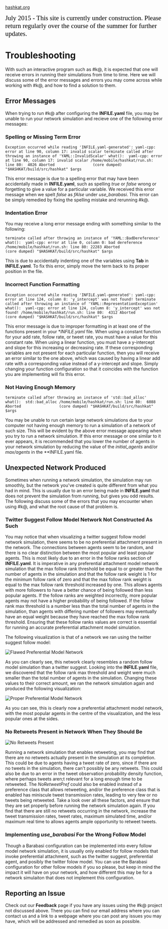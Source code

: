 [hashkat.org](http://hashkat.org)

<span style="color:black; font-family:Georgia; font-size:1.5em;">July 2015 - This site is currently under construction. Please return regularly over the course of the summer for further updates. </span>

# Troubleshooting

With such an interactive program such as #k@, it is expected that one will receive errors in running their simulations from time to time. Here we will discuss some of the error messages and errors you may come across while working with #k@, and how to find a solution to them.

## Error Messages

When trying to run #k@ after configuring the **INFILE.yaml** file, you may be unable to run your network simulation and recieve one of the following error messages:

### Spelling or Missing Term Error

`
Exception occurred while reading 'INFILE.yaml-generated': yaml-cpp: error at line 90, column 17: invalid scalar
terminate called after throwing an instance of 'YAML::InvalidScalar'
  what():  yaml-cpp: error at line 90, column 17: invalid scalar
/home/mobile/hashkat/run.sh: line 80:  4026 Aborted                 (core dumped) "$HASHKAT/build/src/hashkat" $args
`

This error message is due to a spelling error that may have been accidentally made in **INFILE.yaml**, such as spelling *true* or *false* wrong or forgetting to give a value for a particular variable. We received this error message when we spelt *false* as *fAlse* under *use_barabasi*. This error can be simply remedied by fixing the spelling mistake and rerunning #k@.

### Indentation Error

You may receive a long error message ending with something similar to the following:

`
terminate called after throwing an instance of 'YAML::BadDereference'
  what():  yaml-cpp: error at line 0, column 0: bad dereference
/home/mobile/hashkat/run.sh: line 80: 22283 Aborted                 (core dumped) "$HASHKAT/build/src/hashkat" $args
`

This is due to accidentally indenting one of the variables using **Tab** in **INFILE.yaml**. To fix this error, simply move the term back to its proper position in the file.

### Incorrect Function Formatting

`
Exception occurred while reading 'INFILE.yaml-generated': yaml-cpp: error at line 124, column 8: 'y_intercept' was not found!
terminate called after throwing an instance of 'YAML::RepresentationException'
  what():  yaml-cpp: error at line 124, column 8: 'y_intercept' was not found!
/home/mobile/hashkat/run.sh: line 80:  4312 Aborted                 (core dumped) "$HASHKAT/build/src/hashkat" $args
`

This error message is due to improper formatting in at least one of the functions present in your **INFILE.yaml* file. When using a constant function for your add rate, follow rate, or tweet rate, you must have a value for this constant rate. When using a linear function, you must have a y-intercept and slope for this increasing or decreasing rate. If these corresponding variables are not present for each particular function, then you will receive an error similar to the one above, which was caused by having a linear add rate with a corresponding value instead of a y-intercept and slope. Simply changing your function configuration so that it coincides with the function you are implementing will fix this error.


### Not Having Enough Memory

`
terminate called after throwing an instance of 'std::bad_alloc'
  what():  std::bad_alloc
/home/mobile/hashkat/run.sh: line 80:  6088 Aborted                 (core dumped) "$HASHKAT/build/src/hashkat" $args
`

You may be unable to run certain large network simulations due to your computer not having enough memory to run a simulation of a network of such size. This will be evident by the above error message appearing when you try to run a network simulation. If this error message or one similar to it ever appears, it is recommended that you lower the number of agents in your network simulation by reducing the value of the *initial_agents* and/or *max/agents* in the **INFILE.yaml file.

## Unexpected Network Produced

Sometimes when running a network simulation, the simulation may run smoothly, but the network you've created is quite different from what you had in mind. This is usually due to an error being made in **INFILE.yaml** that does not prevent the simulation from running, but gives you odd results. The following discuss some of the errors that you may encounter when using #k@, and what the root cause of that problem is.

### Twitter Suggest Follow Model Network Not Constructed As Such

You may notice that when visualizing a twitter suggest follow model network simulation, there seems to be no preferential attachment present in the network. The connections between agents seem to be random, and there is no clear distinction between the most popular and least popular agents. This is most likely due to an error in the follow ranks section of **INFILE.yaml**. It is imperative in any preferential attachment model network simulation that the max follow rank threshold be equal to or greater than the number of agents in the simulation and that the follow rank weight is 1 for the minimum follow rank of zero and that the max follow rank weight is equal to the max follow rank threshold increased by one. This allows agents with more followers to have a better chance of being followed than less popular agents. If the follow ranks are weighted incorrectly, more popular agents may not have a higher probability of being followed. If the follow rank max threshold is a number less than the total number of agents in the simulation, than agents with differing number of followers may eventually have an equal weight because they have reached the max follow rank threshold. Ensuring that these follow ranks values are correct is essential for running an accurate preferential attachment model simulation.

The following visualization is that of a network we ran using the twitter suggest follow model:

![Flawed Preferential Model Network](/img/troubleshooting/incorrect_twitter_suggest.png "Flawed Preferential Model Network")

As you can clearly see, this network clearly resembles a random follow model simulation than a twitter suggest. Looking into the **INFILE.yaml** file, we discovered that the follow rank max threshold and weight were much smaller than the total number of agents in the simulation. Changing these values to their correct amount, we ran the network simulation again and produced the following visualization:

![Proper Preferential Model Network](/img/troubleshooting/correct_twitter_suggest.png "Proper Preferential Model Network")

As you can see, this is clearly now a preferential attachment model network, with the most popular agents in the centre of the visualization, and the less popular ones at the sides. 

### No Retweets Present in Network When They Should Be

![No Retweets Present](/img/troubleshooting/no_retweets_present.png "No Retweets Present")

Running a network simulation that enables retweeting, you may find that there are no retweets actually present in the simulation at its completion. This could be due to agents having a tweet rate of zero, since if there are no tweets in the simulation, there can't possibly be any retweets. This could also be due to an error in the tweet observation probability density function, where perhaps tweets aren;t relevant for a long enough time to be retweeted. The *NoRetweetPref* could also be enabled instead of a preference class that allows retweeting, and/or the preference class that is enabled has miniscule tweet transmission rates, leading to very few or no tweets being retweeted. Take a look over all these factors, and ensure that they are set properly before running the network simulation again. If you find that there are still no retweets occurring in the network, increase the tweet transmission rates, tweet rates, maximum simulated time, and/or maximum real time to allows agents ample opportunity to retweet tweets. 

### Implementing *use_barabasi* For the Wrong Follow Model

Though a Barabasi configuration can be implemented into every follow model network simulation, it is usually only enabled for follow models that invoke preferential attachment, such as the twitter suggest, preferential agent, and posibly the twitter folow model. You can use the Barabasi configuration for other follow models if you so please, but keep in mind the impact it will have on your network, and how different this may be for a network simulaiton that does not implement this configuration.

## Reporting an Issue

Check out our **Feedback** page if you have any issues using the #k@ project not discussed above. There you can find our email address where you can contact us and a link to a webpage where you can post any issues you may have, which will be addressed and remedied as soon as possible. 